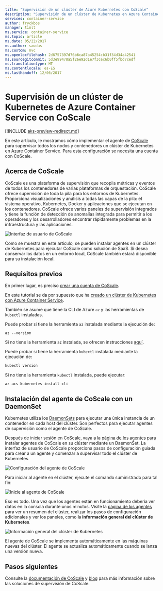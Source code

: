 ```yaml
---
title: "Supervisión de un clúster de Azure Kubernetes con CoScale"
description: "Supervisión de un clúster de Kubernetes en Azure Container Service mediante CoScale"
services: container-service
author: fryckbos
manager: timlt
ms.service: container-service
ms.topic: article
ms.date: 05/22/2017
ms.author: saudas
ms.custom: mvc
ms.openlocfilehash: 2d6757397d76b6ca87a45254cb31f34d34a42541
ms.sourcegitcommit: 5d3e99478a5f26e92d1e7f3cec6b0ff5fbd7cedf
ms.translationtype: HT
ms.contentlocale: es-ES
ms.lasthandoff: 12/06/2017
---
```

# <a name="monitor-an-azure-container-service-kubernetes-cluster-with-coscale"></a>Supervisión de un clúster de Kubernetes de Azure Container Service con CoScale

[!INCLUDE [aks-preview-redirect.md](../../../includes/aks-preview-redirect.md)]

En este artículo, le mostramos cómo implementar el agente de [CoScale](https://www.coscale.com/) para supervisar todos los nodos y contenedores un clúster de Kubernetes en Azure Container Service. Para esta configuración se necesita una cuenta con CoScale. 


## <a name="about-coscale"></a>Acerca de CoScale 

CoScale es una plataforma de supervisión que recopila métricas y eventos de todos los contenedores de varias plataformas de orquestación. CoScale ofrece supervisión de toda la pila para los entornos de Kubernetes. Proporciona visualizaciones y análisis a todas las capas de la pila: el sistema operativo, Kubernetes, Docker y aplicaciones que se ejecutan en los contenedores. CoScale ofrece varios paneles de supervisión integrados y tiene la función de detección de anomalías integrada para permitir a los operadores y los desarrolladores encontrar rápidamente problemas en la infraestructura y las aplicaciones.

![Interfaz de usuario de CoScale](./media/container-service-kubernetes-coscale/coscale.png)

Como se muestra en este artículo, se pueden instalar agentes en un clúster de Kubernetes para ejecutar CoScale como solución de SaaS. Si desea conservar los datos en un entorno local, CoScale también estará disponible para su instalación local.


## <a name="prerequisites"></a>Requisitos previos

En primer lugar, es preciso [crear una cuenta de CoScale](https://www.coscale.com/free-trial).

En este tutorial se da por supuesto que ha [creado un clúster de Kubernetes con Azure Container Service](container-service-kubernetes-walkthrough.md).

También se asume que tiene la CLI de Azure `az` y las herramientas de `kubectl` instaladas.

Puede probar si tiene la herramienta `az` instalada mediante la ejecución de:

```azurecli
az --version
```

Si no tiene la herramienta `az` instalada, se ofrecen instrucciones [aquí](/cli/azure/install-azure-cli).

Puede probar si tiene la herramienta `kubectl` instalada mediante la ejecución de:

```bash
kubectl version
```

Si no tiene la herramienta `kubectl` instalada, puede ejecutar:

```azurecli
az acs kubernetes install-cli
```

## <a name="installing-the-coscale-agent-with-a-daemonset"></a>Instalación del agente de CoScale con un DaemonSet
Kubernetes utiliza los [DaemonSets](https://kubernetes.io/docs/concepts/workloads/controllers/daemonset/) para ejecutar una única instancia de un contenedor en cada host del clúster.
Son perfectos para ejecutar agentes de supervisión como el agente de CoScale.

Después de iniciar sesión en CoScale, vaya a la [página de los agentes](https://app.coscale.com/) para instalar agentes de CoScale en su clúster mediante un DaemonSet. La interfaz de usuario de CoScale proporciona pasos de configuración guiada para crear a un agente y comenzar a supervisar todo el clúster de Kubernetes.

![Configuración del agente de CoScale](./media/container-service-kubernetes-coscale/installation.png)

Para iniciar al agente en el clúster, ejecute el comando suministrado para tal fin:

![Inicie al agente de CoScale](./media/container-service-kubernetes-coscale/agent_script.png)

Eso es todo. Una vez que los agentes están en funcionamiento debería ver datos en la consola durante unos minutos. Visite la [página de los agentes](https://app.coscale.com/) para ver un resumen del clúster, realizar los pasos de configuración adicionales y ver los paneles, como la **información general del clúster de Kubernetes**.

![Información general del clúster de Kubernetes](./media/container-service-kubernetes-coscale/dashboard_clusteroverview.png)

El agente de CoScale se implementa automáticamente en las máquinas nuevas del clúster. El agente se actualiza automáticamente cuando se lanza una versión nueva.


## <a name="next-steps"></a>Pasos siguientes

Consulte la [documentación de CoScale](http://docs.coscale.com/) y [blog](https://www.coscale.com/blog) para más información sobre las soluciones de supervisión de CoScale. 


